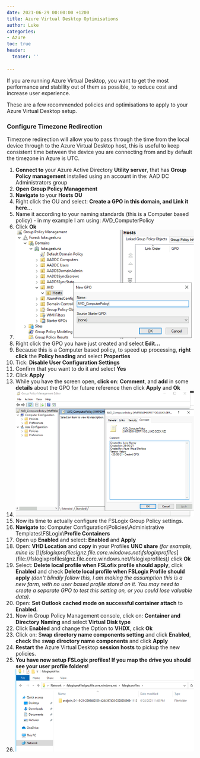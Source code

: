 ```yaml
---
date: 2021-06-29 00:00:00 +1200
title: Azure Virtual Desktop Optimisations
author: Luke
categories:
- Azure
toc: true
header:
  teaser: ''

---
```

If you are running Azure Virtual Desktop, you want to get the most performance and stability out of them as possible, to reduce cost and increase user experience.

These are a few recommended policies and optimisations to apply to your Azure Virtual Desktop setup.

### Configure Timezone Redirection

Timezone redirection will allow you to pass through the time from the local device through to the Azure Virtual Desktop host, this is useful to keep consistent time between the device you are connecting from and by default the timezone in Azure is UTC.

 1. **Connect to** your Azure Active Directory **Utility server**, that has **Group Policy management** installed using an account in the: AAD DC Administrators group
 2. **Open Group Policy Management**
 3. **Navigate** to your **Hosts OU**
 4. Right click the OU and select: **Create a GPO in this domain, and Link it here…**
 5. Name it according to your naming standards (this is a Computer based policy) - in my example I am using: AVD_ComputerPolicy
 6. Click **Ok**
 7. ![FSLogix - Group Policy](/uploads/gpo_management_createpolicy.png "FSLogix - Group Policy")
 8. Right click the GPO you have just created and select **Edit…**
 9. Because this is a Computer based policy, to speed up processing, **right click** the **Policy heading** and select **Properties**
10. Tick: **Disable User Configuration Settings**
11. Confirm that you want to do it and select **Yes**
12. Click **Apply**
13. While you have the screen open, **click on**: **Comment**, and **add** in some **details** about the GPO for future reference then click **Apply** and **Ok**
14. ![FSLogix - Group Policy](/uploads/gpo_avd_computerpolicy.png "FSLogix - Group Policy")
15. Now its time to actually configure the FSLogix Group Policy settings.
16. **Navigate** to: Computer Configuration\\Policies\\Administrative Templates\\FSLogix\\**Profile Containers**
17. Open up **Enabled** and select: **Enabled** and **Apply**
18. Open: **VHD Location** and **copy** in your Profiles **UNC share** _(for example, mine is:_ \[_\\\\fslogixprofileslgnz.file.core.windows.net\\fslogixprofiles_\](file://fslogixprofileslgnz.file.core.windows.net/fslogixprofiles)_)_ click **Ok**
19. Select: **Delete local profile when FSLofix profile should apply**, click **Enabled** and check **Delete local profile when FSLogix Profile should apply** _(don't blindly follow this, I am making the assumption this is a new farm, with no user based profile stored on it. You may need to create a separate GPO to test this setting on, or you could lose valuable data)_.
20. Open: **Set Outlook cached mode on successful container attach** to **Enabled**.
21. Now in Group Policy Management console, click on: **Container and Directory Naming** and select **Virtual Disk type**
22. Click **Enabled** and change the Option to **VHDX**, click **Ok**
23. Click on: S**wap directory name components setting** and click **Enabled**, **check** the s**wap directory name components** and click **Apply**
24. **Restart** the Azure Virtual Desktop **session hosts** to pickup the new policies.
25. **You have now setup FSLogix profiles! If you map the drive you should see your user profile folders!**
26. ![FSLogix - Mapped Profiles](/uploads/computermappingdrivelast.png "FSLogix - Mapped Profiles")
